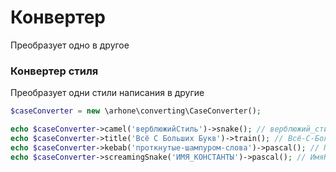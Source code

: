 # Конвертер
Преобразует одно в другое

### Конвертер стиля
Преобразует одни стили написания в другие

```php
$caseConverter = new \arhone\converting\CaseConverter();

echo $caseConverter->camel('верблюжийСтиль')->snake(); // верблюжий_стиль
echo $caseConverter->title('Всё С Больших Букв')->train(); // Всё-С-Больших-Букв
echo $caseConverter->kebab('проткнутые-шампуром-слова')->pascal(); // ПроткнутыеШампуромСлова
echo $caseConverter->screamingSnake('ИМЯ_КОНСТАНТЫ')->pascal(); // ИмяКонстанты
```
